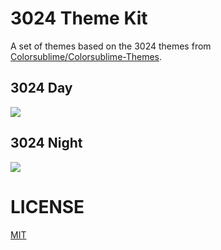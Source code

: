 # 3024 Theme Kit

A set of themes based on the 3024 themes from
[Colorsublime/Colorsublime-Themes](https://github.com/Colorsublime/Colorsublime-Themes).

## 3024 Day

![](https://raw.githubusercontent.com/Microsoft/vscode-themes/master/3024/images/3024-day-preview.png)

## 3024 Night

![](https://raw.githubusercontent.com/Microsoft/vscode-themes/master/3024/images/3024-night-preview.png)

# LICENSE

[MIT](LICENSE.txt)
